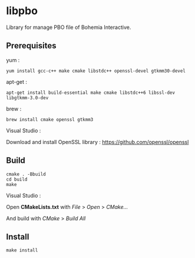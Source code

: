 # libpbo
Library for manage PBO file of Bohemia Interactive.

## Prerequisites
yum :
```
yum install gcc-c++ make cmake libstdc++ openssl-devel gtkmm30-devel
```

apt-get :
```
apt-get install build-essential make cmake libstdc++6 libssl-dev libgtkmm-3.0-dev
```

brew :
```
brew install cmake openssl gtkmm3
```

Visual Studio :

Download and install OpenSSL library : https://github.com/openssl/openssl

## Build
```
cmake . -Bbuild
cd build
make
```

Visual Studio :

Open **CMakeLists.txt** with *File* > *Open* > *CMake...*

And build with *CMake* > *Build All*

## Install
```
make install
```
